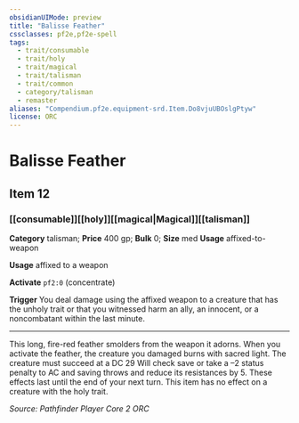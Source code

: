```yaml
---
obsidianUIMode: preview
title: "Balisse Feather"
cssclasses: pf2e,pf2e-spell
tags:
  - trait/consumable
  - trait/holy
  - trait/magical
  - trait/talisman
  - trait/common
  - category/talisman
  - remaster
aliases: "Compendium.pf2e.equipment-srd.Item.Do8vjuUBOslgPtyw"
license: ORC
---
```

# Balisse Feather
## Item 12
### [[consumable]][[holy]][[magical|Magical]][[talisman]]

**Category** talisman; 
**Price** 400 gp; 
**Bulk** 0; **Size** med
**Usage** affixed-to-weapon

**Usage** affixed to a weapon

**Activate** `pf2:0` (concentrate)

**Trigger** You deal damage using the affixed weapon to a creature that has the unholy trait or that you witnessed harm an ally, an innocent, or a noncombatant within the last minute.

* * *

This long, fire-red feather smolders from the weapon it adorns. When you activate the feather, the creature you damaged burns with sacred light. The creature must succeed at a DC 29 Will check save or take a –2 status penalty to AC and saving throws and reduce its resistances by 5. These effects last until the end of your next turn. This item has no effect on a creature with the holy trait.

*Source: Pathfinder Player Core 2*
*ORC*